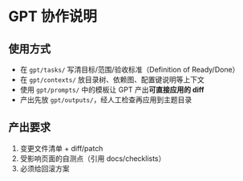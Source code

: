 ﻿# GPT 协作说明

## 使用方式
- 在 `gpt/tasks/` 写清目标/范围/验收标准（Definition of Ready/Done）
- 在 `gpt/contexts/` 放目录树、依赖图、配置键说明等上下文
- 使用 `gpt/prompts/` 中的模板让 GPT 产出**可直接应用的 diff**
- 产出先放 `gpt/outputs/`，经人工检查再应用到主题目录

## 产出要求
1) 变更文件清单 + diff/patch
2) 受影响页面的自测点（引用 docs/checklists）
3) 必须给回滚方案
